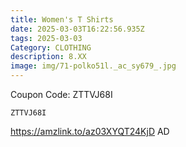 ```yaml
---
title: Women's T Shirts
date: 2025-03-03T16:22:56.935Z
tags: 2025-03-03
Category: CLOTHING
description: 8.XX
image: img/71-polko51l._ac_sy679_.jpg
---
```

C﻿oupon Code: ZTTVJ68I 

<pre class="language-javascript"><code

class="language-javascript">ZTTVJ68I  </code></pre>

https://amzlink.to/az03XYQT24KjD
AD